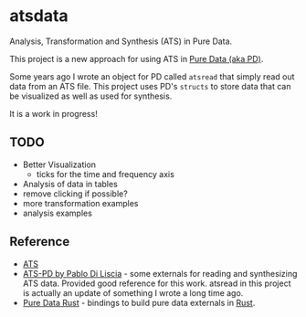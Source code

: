 # atsdata

Analysis, Transformation and Synthesis (ATS) in Pure Data.

This project is a new approach for using ATS in [Pure Data (aka PD)](https://puredata.info/).

Some years ago I wrote an object for PD called `atsread` that simply read out data from an ATS file.
This project uses PD's `structs` to store data that can be visualized as well as used for synthesis.

It is a work in progress!


## TODO

* Better Visualization
	* ticks for the time and frequency axis
* Analysis of data in tables
* remove clicking if possible?
* more transformation examples
* analysis examples


## Reference

* [ATS](https://dxarts.washington.edu/wiki/analysis-transformation-and-synthesis-ats)
* [ATS-PD by Pablo Di Liscia](https://github.com/odiliscia/ats-pd_gh) - some externals for reading and synthesizing ATS data.
	Provided good reference for this work. atsread in this project is actually an update of something I wrote a long time ago.
* [Pure Data Rust](https://github.com/x37v/puredata-rust) - bindings to build pure data externals in [Rust](https://www.rust-lang.org/).
